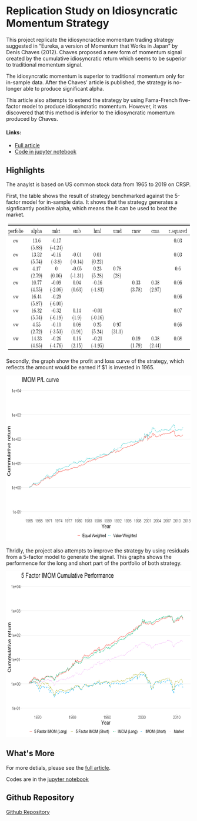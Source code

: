 # Replication Study on Idiosyncratic Momentum Strategy

This project replicate the idiosyncractice momentum trading strategy suggested in “Eureka, a version of Momentum that Works in Japan” by Denis Chaves (2012). Chaves proposed a new form of momentum signal created by the cumulative idiosyncratic return which seems to be superior to traditional momentum signal.

The idiosyncratic momentum  is superior to traditional momentum only for in-sample data. After the Chaves’ article is published, the strategy is no-longer able to produce significant alpha.

This article also attempts to extend the strategy by using Fama-French five-factor model to produce idiosyncratic momentum. However, it was discovered that this method is inferior to the idiosyncratic momentum produced by Chaves.

#### Links:
- [Full article](https://actuarialcat.github.io/IMOM/Replication%20Study%20on%20Idiosyncratic%20Momentum%20Strategy.pdf)
- [Code in jupyter notebook](./FINA_4359_Project_Final.ipynb)

## Highlights

The anaylst is based on US common stock data from 1965 to 2019 on CRSP.

First, the table shows the result of strategy benchmarked against the 5-factor model for in-sample data. It shows that the strategy generates a signficantly positive alpha, which means the it can be used to beat the market.

<img src="./Pictures/IMOM%20Factors.png" height=350>

Secondly, the graph show the profit and loss curve of the strategy, which reflects the amount would be earned if $1 is invested in 1965.

<img src="./Pictures/IMOM%20PL%20Curve.png" height=450>

Thridly, the project also attempts to improve the strategy by using residuals from a 5-factor model to generate the signal. This graphs shows the performence for the long and short part of the portfolio of both strategy.

<img src="./Pictures/IMOM5F%20Perf.png" height=450>


## What's More

For more detials, please see the [full article](https://actuarialcat.github.io/IMOM/Replication%20Study%20on%20Idiosyncratic%20Momentum%20Strategy.pdf).

Codes are in the [jupyter notebook](./FINA_4359_Project_Final.ipynb)


## Github Repository

[Github Repository](https://github.com/actuarialcat/IMOM)


